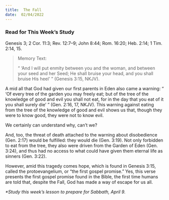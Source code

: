 ```yaml
---
title:  The Fall
date:  02/04/2022
---
```


### Read for This Week’s Study
Genesis 3; 2 Cor. 11:3; Rev. 12:7–9; John 8:44; Rom. 16:20; Heb. 2:14; 1 Tim. 2:14, 15.

> <p>Memory Text:</p>
> “ ‘And I will put enmity between you and the woman, and between your seed and her Seed; He shall bruise your head, and you shall bruise His heel’ ” (Genesis 3:15, NKJV).

A mid all that God had given our first parents in Eden also came a warning: “ ‘Of every tree of the garden you may freely eat; but of the tree of the knowledge of good and evil you shall not eat, for in the day that you eat of it you shall surely die’ ” (Gen. 2:16, 17, NKJV). This warning against eating from the tree of the knowledge of good and evil shows us that, though they were to know good, they were not to know evil.

We certainly can understand why, can’t we?

And, too, the threat of death attached to the warning about disobedience (Gen. 2:17) would be fulfilled: they would die (Gen. 3:19). Not only forbidden to eat from the tree, they also were driven from the Garden of Eden (Gen. 3:24), and thus had no access to what could have given them eternal life as sinners (Gen. 3:22).

However, amid this tragedy comes hope, which is found in Genesis 3:15, called the protoevangelium, or “the first gospel promise.” Yes, this verse presents the first gospel promise found in the Bible, the first time humans are told that, despite the Fall, God has made a way of escape for us all.

_*Study this week’s lesson to prepare for Sabbath, April 9._